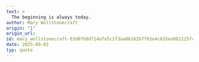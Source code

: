 ```yaml
---
text: >
  The beginning is always today.
author: Mary Wollstonecraft
origin: "1"
origin_url: 
id: mary_wollstonecraft-83d8fb9d724afe5c2f3aa86162b7f63e4c815ea061225fcde3076656432a81c6
date: 2025-09-02
typ: quote
---
```

